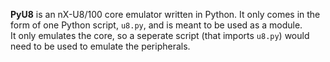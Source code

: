 **PyU8** is an nX-U8/100 core emulator written in Python. It only comes in the form of one Python script, `u8.py`, and is meant to be used as a module.  
It only emulates the core, so a seperate script (that imports `u8.py`) would need to be used to emulate the peripherals.
